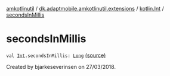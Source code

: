 [amkotlinutil](../../index.md) / [dk.adaptmobile.amkotlinutil.extensions](../index.md) / [kotlin.Int](index.md) / [secondsInMillis](./seconds-in-millis.md)

# secondsInMillis

`val `[`Int`](https://kotlinlang.org/api/latest/jvm/stdlib/kotlin/-int/index.html)`.secondsInMillis: `[`Long`](https://kotlinlang.org/api/latest/jvm/stdlib/kotlin/-long/index.html) [(source)](https://github.com/adaptmobile-organization/amkotlinutil/tree/master/amkotlinutil/amkotlinutil/src/main/java/dk/adaptmobile/amkotlinutil/extensions/TimeExtensions.kt#L9)

Created by bjarkeseverinsen on 27/03/2018.

